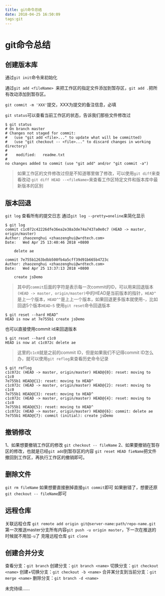 ```yaml
---
title: git命令总结
date: 2018-04-25 16:50:09
tags:git
---
```

# git命令总结
## 创建版本库 
通过`git init`命令来初始化

通过`git add <fileName> `来把工作区的指定文件添加到暂存区，`git add .`把所有改动添加到暂存区。

`git commit -m 'XXX'`提交，XXX为提交的备注信息，必填

`git status`可以查看当前工作区的状态，告诉我们那些文件修改过
```
$ git status
# On branch master
# Changes not staged for commit:
#   (use "git add <file>..." to update what will be committed)
#   (use "git checkout -- <file>..." to discard changes in working directory)
#
#    modified:   readme.txt
#
no changes added to commit (use "git add" and/or "git commit -a")
```
>如果工作区的文件修改过但是不知道哪里做了修改，可以使用`git diff`来查看改动
>`git diff HEAD --<fileName>`来查看工作区特定文件和版本库中最新版本的区别

## 版本回退
`git log` 查看所有的提交日志 通过`git log --pretty=oneline`来简化显示
```
$ git log
commit c1c072c42226dfe36ea2e38a3de74a7437a0e0c7 (HEAD -> master, origin/master)
Author: zhaozenghui <zhaozenghui@wrdtech.com>
Date:   Wed Apr 25 13:40:46 2018 +0800

    delete ae

commit 7e755b1263bdbb500fb4a5cff39d91b665b4723c
Author: zhaozenghui <zhaozenghui@wrdtech.com>
Date:   Wed Apr 25 13:37:13 2018 +0800

    create jsDemo
```
>其中的`commit`后面的字符是表示每一次commit的ID，可以用来回退版本
>`(HEAD -> master, origin/master)`中的HEAD是当前版本的指针，`HEAD^`是上一个版本，`HEAD^^`是上上一个版本，如果回退更多版本就使用`~`，比如回退5个版本`HEAD~5`
使用`git reset`命令回退版本
```
$ git reset --hard HEAD^
HEAD is now at 7e755b1 create jsDemo
```
也可以直接使用commit id来回退版本
```
$ git reset --hard c1c0
HEAD is now at c1c072c delete ae
```
>这里的`c1c0`就是之前的commit ID，但是如果我们不记得commit ID怎么办，就可以使用`git reflog`来查看历史命令记录
```
$ git reflog
c1c072c (HEAD -> master, origin/master) HEAD@{0}: reset: moving to c1c0
7e755b1 HEAD@{1}: reset: moving to HEAD^
c1c072c (HEAD -> master, origin/master) HEAD@{2}: reset: moving to c1c0
7e755b1 HEAD@{3}: reset: moving to HEAD^
c1c072c (HEAD -> master, origin/master) HEAD@{4}: reset: moving to c1c0
7e755b1 HEAD@{5}: reset: moving to HEAD^
c1c072c (HEAD -> master, origin/master) HEAD@{6}: commit: delete ae
7e755b1 HEAD@{7}: commit (initial): create jsDemo
```
## 撤销修改
1、如果想要撤销工作区的修改
    `git checkout -- fileName`
2、如果要撤销在暂存区的修改，也就是已经`git add`到暂存区的内容
    `git reset HEAD fieName`把文件撤回到工作区，再执行工作区的撤销即可。
## 删除文件
`git rm fileName` 如果想要直接删掉直接`git commit`即可
如果删错了，想要还原`git checkout -- fileName`即可

## 远程仓库
关联远程仓库 `git remote add origin git@server-name:path/repo-name.git`
第一次推送master分支所有内容`git push -u origin master`，下一次在推送的时候就不用加`-u`了
克隆远程仓库 `git clone`

## 创建合并分支
查看分支：`git branch`
创建分支：`git branch <name>`
切换分支：`git checkout <name>`
创建+切换分支：`git checkout -b <name>`
合并某分支到当前分支：`git merge <name>`
删除分支：`git branch -d <name>`

未完待续……